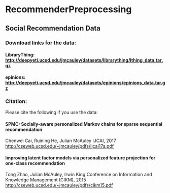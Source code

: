 # RecommenderPreprocessing
## Social Recommendation Data
### Download links for the data:
#### LibraryThing: http://deepyeti.ucsd.edu/jmcauley/datasets/librarything/lthing_data.tar.gz
#### epinions: http://deepyeti.ucsd.edu/jmcauley/datasets/epinions/epinions_data.tar.gz
### Citation:
Please cite the following if you use the data:
#### SPMC: Socially-aware personalized Markov chains for sparse sequential recommendation
Chenwei Cai, Ruining He, Julian McAuley
IJCAI, 2017
http://cseweb.ucsd.edu/~jmcauley/pdfs/ijcai17a.pdf
#### Improving latent factor models via personalized feature projection for one-class recommendation
Tong Zhao, Julian McAuley, Irwin King
Conference on Information and Knowledge Management (CIKM), 2015
http://cseweb.ucsd.edu/~jmcauley/pdfs/cikm15.pdf
